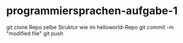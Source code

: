 # programmiersprachen-aufgabe-1

git clone Repo
selbe Struktur wie im helloworld-Repo
git commit -m "modified file"
git push
